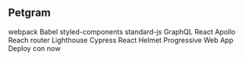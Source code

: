 ## Petgram

webpack
Babel
styled-components
standard-js
GraphQL
React Apollo
Reach router
Lighthouse
Cypress
React Helmet
Progressive Web App
Deploy con now
